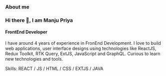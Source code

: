 ### About me

### Hi there 👋, I am Manju Priya
#### FrontEnd Developer

I have around 4 years of experience in FronEnd Development. I love to build web applications, user interface designs using technologies like ReactJS, Redux Toolkit, RTK Query, ExtJS, JavaScript and GraphQL. Curious to learn new technologies and tools.

Skills:   REACT / JS / HTML / CSS / EXTJS / JAVA

 




